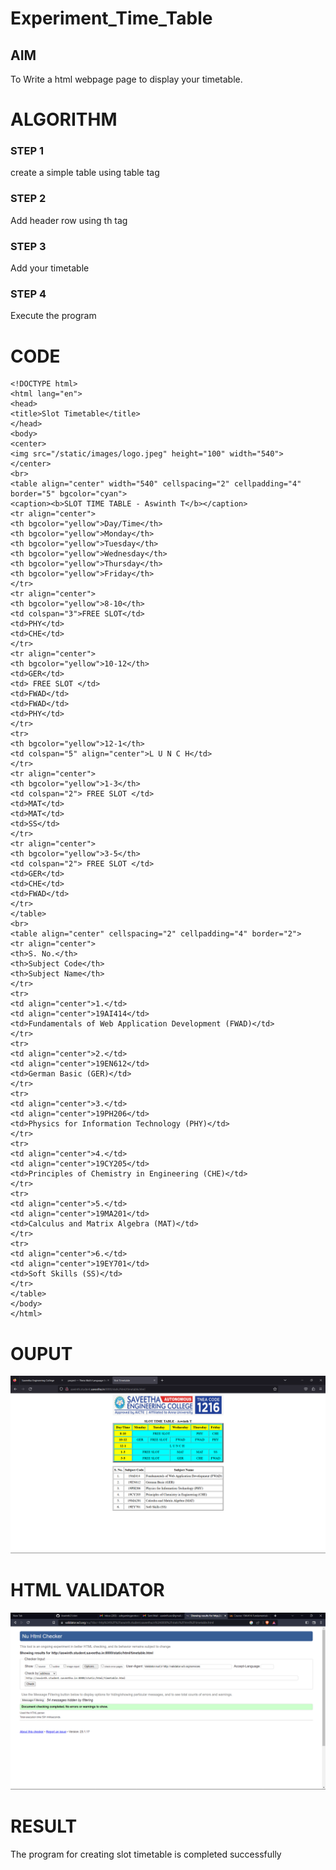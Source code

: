 # Experiment_Time_Table

## AIM
To Write a html webpage page to display your timetable.

# ALGORITHM
### STEP 1
create a simple table using table tag
### STEP 2
Add header row using th tag
### STEP 3
Add your timetable
### STEP 4
Execute the program

# CODE
```
<!DOCTYPE html>
<html lang="en">
<head>
<title>Slot Timetable</title>
</head>
<body>
<center>
<img src="/static/images/logo.jpeg" height="100" width="540">
</center>
<br>
<table align="center" width="540" cellspacing="2" cellpadding="4" border="5" bgcolor="cyan">
<caption><b>SLOT TIME TABLE - Aswinth T</b></caption>
<tr align="center">
<th bgcolor="yellow">Day/Time</th>
<th bgcolor="yellow">Monday</th>
<th bgcolor="yellow">Tuesday</th>
<th bgcolor="yellow">Wednesday</th>
<th bgcolor="yellow">Thursday</th>
<th bgcolor="yellow">Friday</th>
</tr>
<tr align="center">
<th bgcolor="yellow">8-10</th>
<td colspan="3">FREE SLOT</td>
<td>PHY</td>
<td>CHE</td>
</tr>
<tr align="center">
<th bgcolor="yellow">10-12</th>
<td>GER</td>
<td> FREE SLOT </td>
<td>FWAD</td>
<td>FWAD</td>
<td>PHY</td>
</tr>
<tr>
<th bgcolor="yellow">12-1</th>
<td colspan="5" align="center">L U N C H</td>
</tr>
<tr align="center">
<th bgcolor="yellow">1-3</th>
<td colspan="2"> FREE SLOT </td>
<td>MAT</td>
<td>MAT</td>
<td>SS</td>
</tr>
<tr align="center">
<th bgcolor="yellow">3-5</th>
<td colspan="2"> FREE SLOT </td>
<td>GER</td>
<td>CHE</td>
<td>FWAD</td>
</tr>
</table>
<br>
<table align="center" cellspacing="2" cellpadding="4" border="2">
<tr align="center">
<th>S. No.</th>
<th>Subject Code</th>
<th>Subject Name</th>
</tr>
<tr>
<td align="center">1.</td>
<td align="center">19AI414</td>
<td>Fundamentals of Web Application Development (FWAD)</td>
</tr>
<tr>
<td align="center">2.</td>
<td align="center">19EN612</td>
<td>German Basic (GER)</td>
</tr>
<tr>
<td align="center">3.</td>
<td align="center">19PH206</td>
<td>Physics for Information Technology (PHY)</td>
</tr>
<tr>
<td align="center">4.</td>
<td align="center">19CY205</td>
<td>Principles of Chemistry in Engineering (CHE)</td>
</tr>
<tr>
<td align="center">5.</td>
<td align="center">19MA201</td>
<td>Calculus and Matrix Algebra (MAT)</td>
</tr>
<tr>
<td align="center">6.</td>
<td align="center">19EY701</td>
<td>Soft Skills (SS)</td>
</tr>
</table>
</body>
</html>
```

# OUPUT
![OUTPUT](./out18.png)

# HTML VALIDATOR
![HTML VALIDATOR](./valid09.png)

# RESULT
The program for creating slot timetable is completed successfully